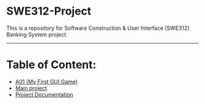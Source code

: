 # SWE312-Project
This is a repository for Software Construction & User Interface (SWE312) Banking System project.
***
# Table of Content:
* [A01 (My First GUI Game)](A01/Youmna%20Jaza/MyFirstGUI/src/main/java/mainGUI.java)
* [Main project](Main)
* [Project Documentation](Project%20Documentation.md)
  
